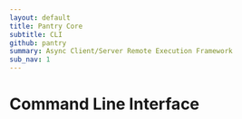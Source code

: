 ```yaml
---
layout: default
title: Pantry Core
subtitle: CLI
github: pantry
summary: Async Client/Server Remote Execution Framework
sub_nav: 1
---
```


# Command Line Interface